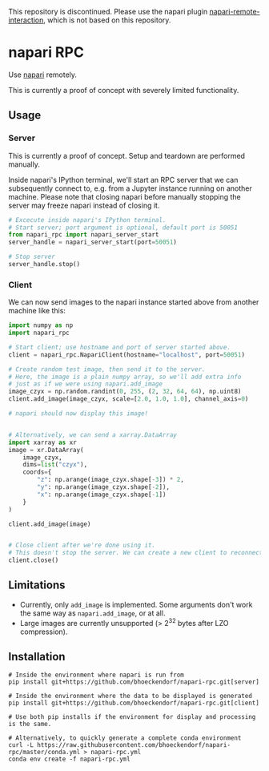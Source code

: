 This repository is discontinued. Please use the napari plugin
[napari-remote-interaction](https://github.com/bhoeckendorf/napari-remote-interaction),
which is not based on this repository.

# napari RPC

Use [napari](https://github.com/napari/napari) remotely.

This is currently a proof of concept with severely limited functionality. 

## Usage

### Server
This is currently a proof of concept. Setup and teardown are performed manually.

Inside napari's IPython terminal, we'll start an RPC server that we can subsequently connect to, e.g. from a Jupyter 
instance running on another machine. Please note that closing napari before manually stopping the server may freeze 
napari 
instead of closing it.

```Python
# Excecute inside napari's IPython terminal.
# Start server; port argument is optional, default port is 50051
from napari_rpc import napari_server_start
server_handle = napari_server_start(port=50051)  

# Stop server
server_handle.stop()
```

### Client
We can now send images to the napari instance started above from another machine like this:
```Python
import numpy as np
import napari_rpc

# Start client; use hostname and port of server started above.
client = napari_rpc.NapariClient(hostname="localhost", port=50051)

# Create random test image, then send it to the server.
# Here, the image is a plain numpy array, so we'll add extra info
# just as if we were using napari.add_image
image_czyx = np.random.randint(0, 255, (2, 32, 64, 64), np.uint8)
client.add_image(image_czyx, scale=[2.0, 1.0, 1.0], channel_axis=0)

# napari should now display this image!


# Alternatively, we can send a xarray.DataArray
import xarray as xr
image = xr.DataArray(
    image_czyx,
    dims=list("czyx"),
    coords={
        "z": np.arange(image_czyx.shape[-3]) * 2,
        "y": np.arange(image_czyx.shape[-2]),
        "x": np.arange(image_czyx.shape[-1])
    }
)

client.add_image(image)


# Close client after we're done using it.
# This doesn't stop the server. We can create a new client to reconnect.
client.close()
```

## Limitations
* Currently, only `add_image` is implemented. Some arguments don't work the same way as `napari.add_image`, or 
  at all.
* Large images are currently unsupported (> 2<sup>32</sup> bytes after LZO compression).

## Installation
```shell
# Inside the environment where napari is run from
pip install git+https://github.com/bhoeckendorf/napari-rpc.git[server]

# Inside the environment where the data to be displayed is generated 
pip install git+https://github.com/bhoeckendorf/napari-rpc.git[client]

# Use both pip installs if the environment for display and processing is the same.

# Alternatively, to quickly generate a complete conda environment
curl -L https://raw.githubusercontent.com/bhoeckendorf/napari-rpc/master/conda.yml > napari-rpc.yml
conda env create -f napari-rpc.yml
```
